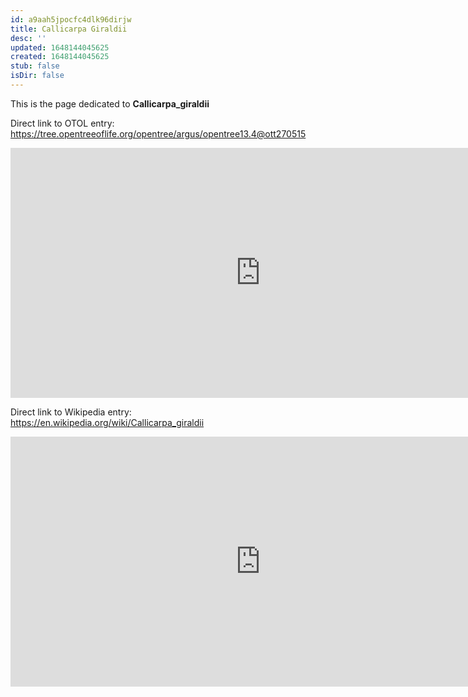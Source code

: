 ```yaml
---
id: a9aah5jpocfc4dlk96dirjw
title: Callicarpa Giraldii
desc: ''
updated: 1648144045625
created: 1648144045625
stub: false
isDir: false
---
```

This is the page dedicated to **Callicarpa_giraldii**


Direct link to OTOL entry: https://tree.opentreeoflife.org/opentree/argus/opentree13.4@ott270515



<html>
    <body>
    <iframe src="https://tree.opentreeoflife.org/opentree/argus/opentree13.4@ott270515"
    width="800" height="400" frameborder="0" allowfullscreen> </iframe>
    </body>
</html>
    


Direct link to Wikipedia entry: https://en.wikipedia.org/wiki/Callicarpa_giraldii



<html>
    <body>
    <iframe src="https://en.wikipedia.org/wiki/Callicarpa_giraldii"
    width="800" height="400" frameborder="0" allowfullscreen> </iframe>
    </body>
</html>
    
